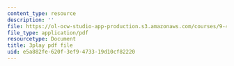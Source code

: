 ```yaml
---
content_type: resource
description: ''
file: https://ol-ocw-studio-app-production.s3.amazonaws.com/courses/9-40-introduction-to-neural-computation-spring-2018/e5a882fe620f3ef9473319d10cf82220_K1pxJVdqlxw.pdf
file_type: application/pdf
resourcetype: Document
title: 3play pdf file
uid: e5a882fe-620f-3ef9-4733-19d10cf82220
---
```

